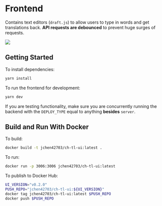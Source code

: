 # Frontend

Contains text editors (`draft.js`) to allow users to type in words and get translations back. **API requests are debounced** to prevent huge surges of requests.

![](docs_assets/demo.png)

## Getting Started

To install dependencies:

```bash
yarn install
```

To run the frontend for development:

```bash
yarn dev
```

If you are testing functionality, make sure you are concurrently running the backend with the `DEPLOY_TYPE` equal to anything **besides** `server`.

## Build and Run With Docker

To build:

```bash
docker build -t jchen42703/ch-tl-ui:latest .
```

To run:

```bash
docker run -p 3006:3006 jchen42703/ch-tl-ui:latest
```

To publish to Docker Hub:

```bash
UI_VERSION="v0.2.0"
PUSH_REPO="jchen42703/ch-tl-ui:${UI_VERSION}"
docker tag jchen42703/ch-tl-ui:latest $PUSH_REPO
docker push $PUSH_REPO
```
